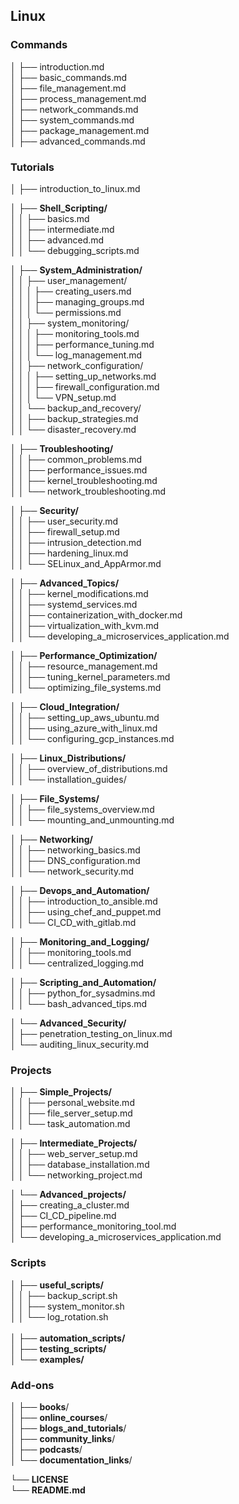 ﻿## **Linux**

### Commands

│   ├── introduction.md<br>
│   ├── basic_commands.md<br>
│   ├── file_management.md<br>
│   ├── process_management.md<br>
│   ├── network_commands.md<br>
│   ├── system_commands.md<br>
│   ├── package_management.md<br>
│   ├── advanced_commands.md<br>


### Tutorials

│   ├── introduction_to_linux.md<br>

│   ├── **Shell_Scripting/**<br>
│   │   ├── basics.md<br>
│   │   ├── intermediate.md<br>
│   │   ├── advanced.md<br>
│   │   └── debugging_scripts.md<br>

│   ├── **System_Administration/**<br>
│   │   ├── user_management/<br>
│   │   │   ├── creating_users.md<br>
│   │   │   ├── managing_groups.md<br>
│   │   │   └── permissions.md<br>
│   │   ├── system_monitoring/<br>
│   │   │   ├── monitoring_tools.md<br>
│   │   │   ├── performance_tuning.md<br>
│   │   │   └── log_management.md<br>
│   │   ├── network_configuration/<br>
│   │   │   ├── setting_up_networks.md<br>
│   │   │   ├── firewall_configuration.md<br>
│   │   │   └── VPN_setup.md<br>
│   │   └── backup_and_recovery/<br>
│   │       ├── backup_strategies.md<br>
│   │       └── disaster_recovery.md<br>

│   ├── **Troubleshooting/**<br>
│   │   ├── common_problems.md<br>
│   │   ├── performance_issues.md<br>
│   │   ├── kernel_troubleshooting.md<br>
│   │   └── network_troubleshooting.md<br>

│   ├── **Security/**<br>
│   │   ├── user_security.md<br>
│   │   ├── firewall_setup.md<br>
│   │   ├── intrusion_detection.md<br>
│   │   ├── hardening_linux.md<br>
│   │   └── SELinux_and_AppArmor.md<br>

│   ├── **Advanced_Topics/**<br>
│   │   ├── kernel_modifications.md<br>
│   │   ├── systemd_services.md<br>
│   │   ├── containerization_with_docker.md<br>
│   │   ├── virtualization_with_kvm.md<br>
│   │   └── developing_a_microservices_application.md<br>

│   ├── **Performance_Optimization/**<br>
│   │   ├── resource_management.md<br>
│   │   ├── tuning_kernel_parameters.md<br>
│   │   └── optimizing_file_systems.md<br>

│   ├── **Cloud_Integration/**<br>
│   │   ├── setting_up_aws_ubuntu.md<br>
│   │   ├── using_azure_with_linux.md<br>
│   │   └── configuring_gcp_instances.md<br>

│   ├── **Linux_Distributions/**<br>
│   │   ├── overview_of_distributions.md<br>
│   │   └── installation_guides/<br>

│   ├── **File_Systems/**<br>
│   │   ├── file_systems_overview.md<br>
│   │   └── mounting_and_unmounting.md<br>

│   ├── **Networking/**<br>
│   │   ├── networking_basics.md<br>
│   │   ├── DNS_configuration.md<br>
│   │   └── network_security.md<br>

│   ├── **Devops_and_Automation/**<br>
│   │   ├── introduction_to_ansible.md<br>
│   │   ├── using_chef_and_puppet.md<br>
│   │   └── CI_CD_with_gitlab.md<br>

│   ├── **Monitoring_and_Logging/**<br>
│   │   ├── monitoring_tools.md<br>
│   │   └── centralized_logging.md<br>

│   ├── **Scripting_and_Automation/**<br>
│   │   ├── python_for_sysadmins.md<br>
│   │   └── bash_advanced_tips.md<br>

│   └── **Advanced_Security/**<br>
│       ├── penetration_testing_on_linux.md<br>
│       └── auditing_linux_security.md<br>

### Projects

│   ├── **Simple_Projects/**<br>
│   │   ├── personal_website.md<br>
│   │   ├── file_server_setup.md<br>
│   │   └── task_automation.md<br>

│   ├── **Intermediate_Projects/**<br>
│   │   ├── web_server_setup.md<br>
│   │   ├── database_installation.md<br>
│   │   └── networking_project.md<br>

│   └── **Advanced_projects/**<br>
│       ├── creating_a_cluster.md<br>
│       ├── CI_CD_pipeline.md<br>
│       ├── performance_monitoring_tool.md<br>
│       └── developing_a_microservices_application.md<br>

### Scripts

│   ├── **useful_scripts/**<br>
│   │   ├── backup_script.sh<br>
│   │   ├── system_monitor.sh<br>
│   │   └── log_rotation.sh<br><br>
│   ├── **automation_scripts/**<br>
│   ├── **testing_scripts/**<br>
│   └── **examples/**<br>

### Add-ons

│   ├── **books**/<br>
│   ├── **online_courses**/<br>
│   ├── **blogs_and_tutorials**/<br>
│   ├── **community_links**/<br>
│   ├── **podcasts**/<br>
│   └── **documentation_links**/<br>

└── **LICENSE**<br>
└── **README.md**
